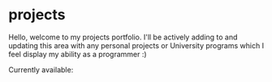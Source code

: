 # projects

Hello, welcome to my projects portfolio. I'll be actively adding to and updating this area with any personal projects or University programs which I feel display my ability as a programmer :)

Currently available:

